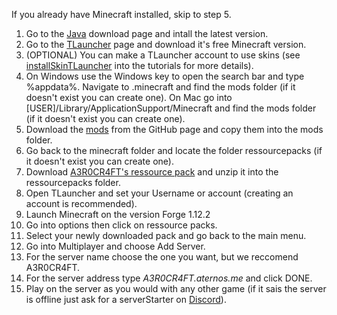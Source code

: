 If you already have Minecraft installed, skip to step 5.

1. Go to the [Java](https://www.java.com/en/download/) download page and intall the latest version.
2. Go to the [TLauncher](https://tlauncher.org/en/) page and download it's free Minecraft version.
3. (OPTIONAL) You can make a TLauncher account to use skins (see [installSkinTLauncher](https://github.com/SPYR0999/A3R0CR4FT/blob/main/tutorials/installSkinTLauncher.md) into the tutorials for more details).
4. On Windows use the Windows key to open the search bar and type %appdata%. Navigate to .minecraft and find the mods folder (if it doesn't exist you can create one).
   On Mac go into [USER]/Library/ApplicationSupport/Minecraft and find the mods folder (if it doesn't exist you can create one).
5. Download the [mods](https://github.com/SPYR0999/A3R0CR4FT/blob/main/mods) from the GitHub page and copy them into the mods folder.
6. Go back to the minecraft folder and locate the folder ressourcepacks (if it doesn't exist you can create one).
7. Download [A3R0CR4FT's ressource pack](https://github.com/SPYR0999/A3R0CR4FT/edit/main/RessourcePack/A3R0CR4FT.zip) and unzip it into the ressourcepacks folder.
8. Open TLauncher and set your Username or account (creating an account is recommended).
9. Launch Minecraft on the version Forge 1.12.2
10. Go into options then click on ressource packs.
11. Select your newly downloaded pack and go back to the main menu.
10. Go into Multiplayer and choose Add Server.
11. For the server name choose the one you want, but we reccomend A3R0CR4FT.
12. For the server address type *A3R0CR4FT.aternos.me* and click DONE.
13. Play on the server as you would with any other game (if it sais the server is offline just ask for a serverStarter on [Discord](https://discord.gg/9sDKrX828T)).
